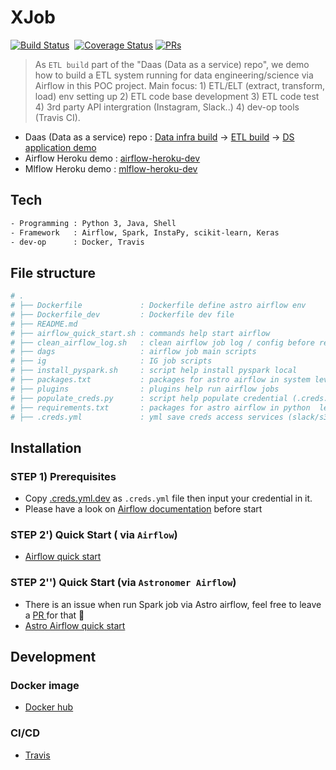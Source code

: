 # XJob

[![Build Status](https://img.shields.io/travis/yennanliu/Python.svg?label=Travis%20CI&logo=travis&style=flat-square)](https://travis-ci.org/yennanliu/Xjob)&nbsp;
[![Coverage Status](https://coveralls.io/repos/github/yennanliu/XJob/badge.svg)](https://coveralls.io/github/yennanliu/XJob)
[![PRs](https://img.shields.io/badge/PRs-welcome-6574cd.svg)](https://github.com/yennanliu/Xjob/pulls)

> As `ETL build` part of the "Daas (Data as a service) repo", we demo how to build a ETL system running for data engineering/science via Airflow in this POC project. Main focus:  1) ETL/ELT (extract, transform, load) env setting up 2) ETL code base development 3) ETL code test 4) 3rd party API intergration (Instagram, Slack..) 4) dev-op tools (Travis CI). 

* Daas (Data as a service) repo :  [Data infra build](https://github.com/yennanliu/data_infra_repo) -> [ETL build](https://github.com/yennanliu/XJob) -> [DS application demo](https://github.com/yennanliu/analysis)
* Airflow Heroku demo : [airflow-heroku-dev](https://github.com/yennanliu/airflow-heroku-dev)
* Mlflow Heroku demo : [mlflow-heroku-dev](https://github.com/yennanliu/mlflow-heroku-dev)


## Tech 
```bash 
- Programming : Python 3, Java, Shell 
- Framework   : Airflow, Spark, InstaPy, scikit-learn, Keras 
- dev-op      : Docker, Travis  
```

## File structure
```bash
# .
# ├── Dockerfile             : Dockerfile define astro airflow env 
# ├── Dockerfile_dev         : Dockerfile dev file 
# ├── README.md
# ├── airflow_quick_start.sh : commands help start airflow 
# ├── clean_airflow_log.sh   : clean airflow job log / config before reboost airflow
# ├── dags                   : airflow job main scripts 
# ├── ig                     : IG job scripts 
# ├── install_pyspark.sh     : script help install pyspark local 
# ├── packages.txt           : packages for astro airflow in system level 
# ├── plugins                : plugins help run airflow jobs 
# ├── populate_creds.py      : script help populate credential (.creds.yml) to airflow 
# ├── requirements.txt       : packages for astro airflow in python  level 
# ├── .creds.yml             : yml save creds access services (slack/s3/...) 

```

## Installation 

### STEP 1) Prerequisites
- Copy [.creds.yml.dev](https://github.com/yennanliu/Xjob/blob/master/.creds.yml.dev) as `.creds.yml` file then input your credential in it.
- Please have a look on [Airflow documentation](https://airflow.apache.org/) before start

### STEP 2') Quick Start ( via `Airflow`)
- [Airflow quick start](https://github.com/yennanliu/Xjob/blob/master/doc/airflow_quick_start.md)

### STEP 2'') Quick Start (via `Astronomer Airflow`)
- There is an issue when run Spark job via Astro airflow, feel free to leave a [ PR ](https://github.com/yennanliu/Xjob/pulls)for that 🙏
- [Astro Airflow quick start ](https://github.com/yennanliu/Xjob/blob/master/doc/astro_airflow_quick_start.md)

## Development 

### Docker image 
- [Docker hub](https://cloud.docker.com/u/yennanliu/repository/docker/yennanliu/xjob_env_instance)

### CI/CD 
- [Travis](https://travis-ci.org/yennanliu/Xjob/builds)
